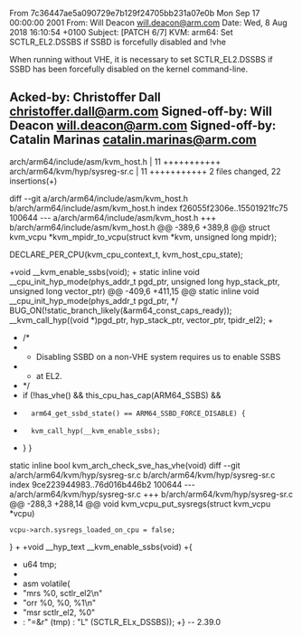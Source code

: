 From 7c36447ae5a090729e7b129f24705bb231a07e0b Mon Sep 17 00:00:00 2001
From: Will Deacon <will.deacon@arm.com>
Date: Wed, 8 Aug 2018 16:10:54 +0100
Subject: [PATCH 6/7] KVM: arm64: Set SCTLR_EL2.DSSBS if SSBD is forcefully
 disabled and !vhe

When running without VHE, it is necessary to set SCTLR_EL2.DSSBS if SSBD
has been forcefully disabled on the kernel command-line.

Acked-by: Christoffer Dall <christoffer.dall@arm.com>
Signed-off-by: Will Deacon <will.deacon@arm.com>
Signed-off-by: Catalin Marinas <catalin.marinas@arm.com>
---
 arch/arm64/include/asm/kvm_host.h | 11 +++++++++++
 arch/arm64/kvm/hyp/sysreg-sr.c    | 11 +++++++++++
 2 files changed, 22 insertions(+)

diff --git a/arch/arm64/include/asm/kvm_host.h b/arch/arm64/include/asm/kvm_host.h
index f26055f2306e..15501921fc75 100644
--- a/arch/arm64/include/asm/kvm_host.h
+++ b/arch/arm64/include/asm/kvm_host.h
@@ -389,6 +389,8 @@ struct kvm_vcpu *kvm_mpidr_to_vcpu(struct kvm *kvm, unsigned long mpidr);
 
 DECLARE_PER_CPU(kvm_cpu_context_t, kvm_host_cpu_state);
 
+void __kvm_enable_ssbs(void);
+
 static inline void __cpu_init_hyp_mode(phys_addr_t pgd_ptr,
 				       unsigned long hyp_stack_ptr,
 				       unsigned long vector_ptr)
@@ -409,6 +411,15 @@ static inline void __cpu_init_hyp_mode(phys_addr_t pgd_ptr,
 	 */
 	BUG_ON(!static_branch_likely(&arm64_const_caps_ready));
 	__kvm_call_hyp((void *)pgd_ptr, hyp_stack_ptr, vector_ptr, tpidr_el2);
+
+	/*
+	 * Disabling SSBD on a non-VHE system requires us to enable SSBS
+	 * at EL2.
+	 */
+	if (!has_vhe() && this_cpu_has_cap(ARM64_SSBS) &&
+	    arm64_get_ssbd_state() == ARM64_SSBD_FORCE_DISABLE) {
+		kvm_call_hyp(__kvm_enable_ssbs);
+	}
 }
 
 static inline bool kvm_arch_check_sve_has_vhe(void)
diff --git a/arch/arm64/kvm/hyp/sysreg-sr.c b/arch/arm64/kvm/hyp/sysreg-sr.c
index 9ce223944983..76d016b446b2 100644
--- a/arch/arm64/kvm/hyp/sysreg-sr.c
+++ b/arch/arm64/kvm/hyp/sysreg-sr.c
@@ -288,3 +288,14 @@ void kvm_vcpu_put_sysregs(struct kvm_vcpu *vcpu)
 
 	vcpu->arch.sysregs_loaded_on_cpu = false;
 }
+
+void __hyp_text __kvm_enable_ssbs(void)
+{
+	u64 tmp;
+
+	asm volatile(
+	"mrs	%0, sctlr_el2\n"
+	"orr	%0, %0, %1\n"
+	"msr	sctlr_el2, %0"
+	: "=&r" (tmp) : "L" (SCTLR_ELx_DSSBS));
+}
-- 
2.39.0

